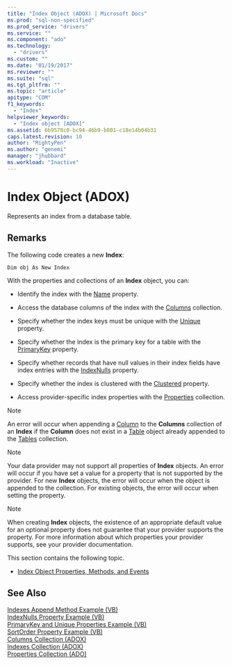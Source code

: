 ```yaml
---
title: "Index Object (ADOX) | Microsoft Docs"
ms.prod: "sql-non-specified"
ms.prod_service: "drivers"
ms.service: ""
ms.component: "ado"
ms.technology:
  - "drivers"
ms.custom: ""
ms.date: "01/19/2017"
ms.reviewer: ""
ms.suite: "sql"
ms.tgt_pltfrm: ""
ms.topic: "article"
apitype: "COM"
f1_keywords: 
  - "Index"
helpviewer_keywords: 
  - "Index object [ADOX]"
ms.assetid: 6b9578c0-bc94-46b9-b801-c18e14b04b31
caps.latest.revision: 10
author: "MightyPen"
ms.author: "genemi"
manager: "jhubbard"
ms.workload: "Inactive"
---
```

# Index Object (ADOX)
Represents an index from a database table.  
  
## Remarks  
 The following code creates a new **Index**:  
  
```  
Dim obj As New Index  
```  
  
 With the properties and collections of an **Index** object, you can:  
  
-   Identify the index with the [Name](../../../ado/reference/adox-api/name-property-adox.md) property.  
  
-   Access the database columns of the index with the [Columns](../../../ado/reference/adox-api/columns-collection-adox.md) collection.  
  
-   Specify whether the index keys must be unique with the [Unique](../../../ado/reference/adox-api/unique-property-adox.md) property.  
  
-   Specify whether the index is the primary key for a table with the [PrimaryKey](../../../ado/reference/adox-api/primarykey-property-adox.md) property.  
  
-   Specify whether records that have null values in their index fields have index entries with the [IndexNulls](../../../ado/reference/adox-api/indexnulls-property-adox.md) property.  
  
-   Specify whether the index is clustered with the [Clustered](../../../ado/reference/adox-api/clustered-property-adox.md) property.  
  
-   Access provider-specific index properties with the [Properties](../../../ado/reference/ado-api/properties-collection-ado.md) collection.  
  
> [!NOTE]
>  An error will occur when appending a [Column](../../../ado/reference/adox-api/column-object-adox.md) to the **Columns** collection of an **Index** if the **Column** does not exist in a [Table](../../../ado/reference/adox-api/table-object-adox.md) object already appended to the [Tables](../../../ado/reference/adox-api/tables-collection-adox.md) collection.  
  
> [!NOTE]
>  Your data provider may not support all properties of **Index** objects. An error will occur if you have set a value for a property that is not supported by the provider. For new **Index** objects, the error will occur when the object is appended to the collection. For existing objects, the error will occur when setting the property.  
  
> [!NOTE]
>  When creating **Index** objects, the existence of an appropriate default value for an optional property does not guarantee that your provider supports the property. For more information about which properties your provider supports, see your provider documentation.  
  
 This section contains the following topic.  
  
-   [Index Object Properties, Methods, and Events](../../../ado/reference/adox-api/index-object-properties-methods-and-events.md)  
  
## See Also  
 [Indexes Append Method Example (VB)](../../../ado/reference/adox-api/indexes-append-method-example-vb.md)   
 [IndexNulls Property Example (VB)](../../../ado/reference/adox-api/indexnulls-property-example-vb.md)   
 [PrimaryKey and Unique Properties Example (VB)](../../../ado/reference/adox-api/primarykey-and-unique-properties-example-vb.md)   
 [SortOrder Property Example (VB)](../../../ado/reference/adox-api/sortorder-property-example-vb.md)   
 [Columns Collection (ADOX)](../../../ado/reference/adox-api/columns-collection-adox.md)   
 [Indexes Collection (ADOX)](../../../ado/reference/adox-api/indexes-collection-adox.md)   
 [Properties Collection (ADO)](../../../ado/reference/ado-api/properties-collection-ado.md)
